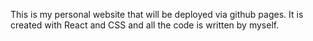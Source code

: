 This is my personal website that will be deployed via github pages. It is created with React and CSS and all the code is written by myself. 


 
